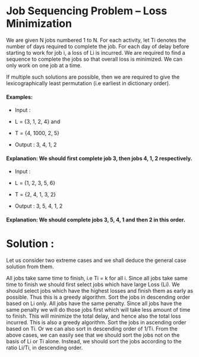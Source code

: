 # Job Sequencing Problem – Loss Minimization

We are given N jobs numbered 1 to N. For each activity, let Ti denotes the number of days required to complete the job. For each day of delay before starting to work for job i, a loss of Li is incurred.
We are required to find a sequence to complete the jobs so that overall loss is minimized. We can only work on one job at a time.

If multiple such solutions are possible, then we are required to give the lexicographically least permutation (i.e earliest in dictionary order).

#### Examples:

- Input : 
- L = {3, 1, 2, 4} and 
- T = {4, 1000, 2, 5}
          
- Output : 3, 4, 1, 2

#### Explanation: We should first complete job 3, then jobs 4, 1, 2 respectively.

- Input : 
- L = {1, 2, 3, 5, 6} 
- T = {2, 4, 1, 3, 2}
          
- Output : 3, 5, 4, 1, 2 

#### Explanation: We should complete jobs 3, 5, 4, 1 and then 2 in this order.

# Solution : 

Let us consider two extreme cases and we shall deduce the general case solution from them.

All jobs take same time to finish, i.e Ti = k for all i. Since all jobs take same time to finish we should first select jobs which have large Loss (Li). We should select jobs which have the highest losses and finish them as early as possible.
Thus this is a greedy algorithm. Sort the jobs in descending order based on Li only.
All jobs have the same penalty. Since all jobs have the same penalty we will do those jobs first which will take less amount of time to finish. This will minimize the total delay, and hence also the total loss incurred.
This is also a greedy algorithm. Sort the jobs in ascending order based on Ti. Or we can also sort in descending order of 1/Ti.
From the above cases, we can easily see that we should sort the jobs not on the basis of Li or Ti alone. Instead, we should sort the jobs according to the ratio Li/Ti, in descending order.
